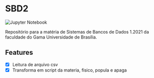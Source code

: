 # SBD2
![Jupyter Notebook](https://img.shields.io/badge/jupyter-%23FA0F00.svg?style=for-the-badge&logo=jupyter&logoColor=white)

Repositório para a matéria de Sistemas de Bancos de Dados 1.2021 da faculdade do Gama Universidade de Brasília.

## Features 

- [X] Leitura de arquivo csv 
- [X] Transforma em script da materia, fisico, popula e apaga
